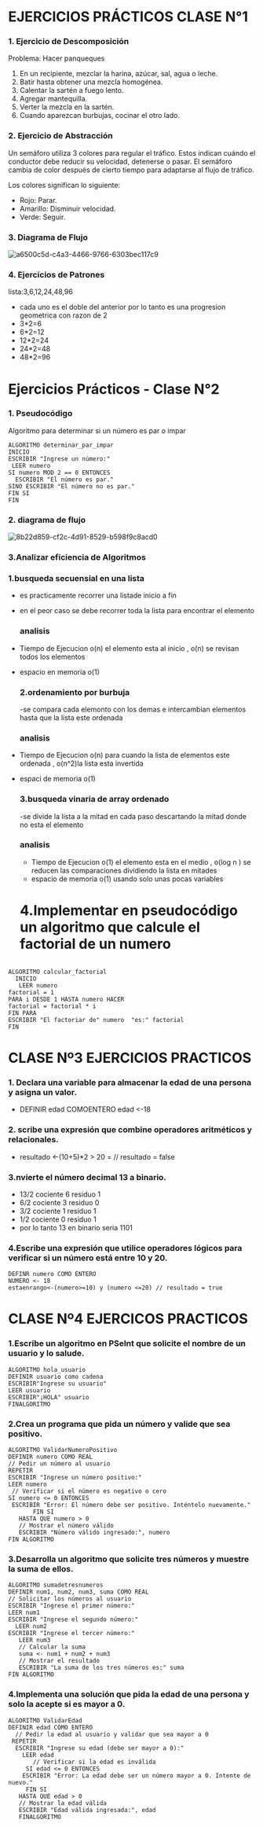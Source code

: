  # EJERCICIOS PRÁCTICOS CLASE N°1

### 1. Ejercicio de Descomposición

Problema: Hacer panqueques

1. En un recipiente, mezclar la harina, azúcar, sal, agua o leche.
2. Batir hasta obtener una mezcla homogénea.
3. Calentar la sartén a fuego lento.
4. Agregar mantequilla.
5. Verter la mezcla en la sartén.
6. Cuando aparezcan burbujas, cocinar el otro lado.


### 2. Ejercicio de Abstracción

Un semáforo utiliza 3 colores para regular el tráfico. Estos indican cuándo el conductor debe reducir su velocidad, detenerse o pasar. El semáforo cambia de color después de cierto tiempo para adaptarse al flujo de tráfico.

Los colores significan lo siguiente:

- Rojo: Parar.
- Amarillo: Disminuir velocidad.
- Verde: Seguir.


### 3. Diagrama de Flujo
![a6500c5d-c4a3-4466-9766-6303bec117c9](https://github.com/user-attachments/assets/027400f7-d19e-4b53-aae9-8514b617abe8)




### 4. Ejercicios de Patrones


lista:3,6,12,24,48,96


- cada uno es el doble del anterior por lo tanto es una progresion geometrica con razon de 2
- 3*2=6
- 6*2=12
- 12*2=24
- 24*2=48
- 48*2=96









# Ejercicios Prácticos - Clase N°2

### 1. Pseudocódigo

Algoritmo para determinar si un número es par o impar

```
ALGORITMO determinar_par_impar
INICIO
ESCRIBIR "Ingrese un número:"
 LEER numero
SI numero MOD 2 == 0 ENTONCES
  ESCRIBIR "El número es par."
SINO ESCRIBIR "El número no es par."
FIN SI
FIN
  ```
### 2. diagrama de flujo




![8b22d859-cf2c-4d91-8529-b598f9c8acd0](https://github.com/user-attachments/assets/a66c2a55-0185-4e64-a128-af1373bdab45)


### 3.Analizar eficiencia de Algoritmos

### 1.busqueda secuensial en una lista
- es practicamente recorrer una listade inicio a fin
- en el peor caso se debe  recorrer toda la lista para encontrar el elemento
  ### analisis

 
- Tiempo de Ejecucion o(n) el elemento esta al inicio , o(n) se revisan todos los elementos
- espacio en memoria o(1)

  ### 2.ordenamiento por burbuja
  -se compara cada elemonto con los demas e intercambian elementos hasta que la lista este ordenada 
  ### analisis

- Tiempo de Ejecucion o(n) para cuando la lista de elementos este ordenada , o(n^2)la lista esta invertida
- espaci de memoria  o(1)
    

  ### 3.busqueda vinaria de array ordenado
  -se divide la lista a la mitad en cada  paso descartando la mitad donde no esta el elemento
  ### analisis
  - Tiempo de Ejecucion o(1) el elemento esta en el medio , o(log n ) se reducen las comparaciones dividiendo la lista en mitades
  - espacio de memoria o(1) usando solo unas pocas variables




  # 4.Implementar en pseudocódigo un algoritmo que calcule el factorial de un numero
```
  
ALGORITMO calcular_factorial
  INICIO
   LEER numero
factorial = 1
PARA i DESDE 1 HASTA numero HACER
factorial = factorial * i
FIN PARA
ESCRIBIR "El factoriar de" numero  "es:" factorial
FIN
````
# CLASE Nº3 EJERCICIOS PRACTICOS 

### 1. Declara una variable para almacenar la edad de una persona y asigna un valor.

- DEFINIR edad COMOENTERO edad <-18

### 2. scribe una expresión que combine operadores aritméticos y relacionales.
- resultado <-(10+5)*2 > 20 = // resultado = false
### 3.nvierte el número decimal 13 a binario.
- 13/2 cociente 6 residuo 1 
- 6/2 cociente 3 residuo 0
- 3/2 cociente 1 residuo 1
- 1/2 cociente 0 residuo 1
- por lo tanto 13 en binario seria 1101
### 4.Escribe una expresión que utilice operadores lógicos para verificar si un número está entre 10 y 20.
````
DEFINR numero COMO ENTERO
NUMERO <- 18
estaenrango<-(numero>=10) y (numero <=20) // resultado = true 

`````
# CLASE Nº4  EJERCICOS PRACTICOS 
 ### 1.Escribe un algoritmo en PSeInt que solicite el nombre de un usuario y lo salude.
 ````
ALGORITMO hola_usuario
DEFINIR usuario como cadena
ESCRIBIR"Ingrese su usuario"
LEER usuario
ESCRIBIR"¡HOLA" usuario
FINALGORITMO
 ````
### 2.Crea un programa que pida un número y valide que sea positivo.

````
ALGORITMO ValidarNumeroPositivo  
DEFINIR numero COMO REAL  
// Pedir un número al usuario
REPETIR  
ESCRIBIR "Ingrese un número positivo:"  
LEER numero       
 // Verificar si el número es negativo o cero
SI numero <= 0 ENTONCES  
 ESCRIBIR "Error: El número debe ser positivo. Inténtelo nuevamente."  
       FIN SI  
   HASTA QUE numero > 0  
   // Mostrar el número válido
   ESCRIBIR "Número válido ingresado:", numero  
FIN ALGORITMO
````
### 3.Desarrolla un algoritmo que solicite tres números y muestre la suma de ellos.
````
ALGORITMO sumadetresnumeros  
DEFINIR num1, num2, num3, suma COMO REAL  
// Solicitar los números al usuario
ESCRIBIR "Ingrese el primer número:"  
LEER num1  
ESCRIBIR "Ingrese el segundo número:"  
  LEER num2  
ESCRIBIR "Ingrese el tercer número:"  
   LEER num3  
   // Calcular la suma
   suma <- num1 + num2 + num3  
   // Mostrar el resultado
   ESCRIBIR "La suma de los tres números es:" suma  
FIN ALGORITMO
````
### 4.Implementa una solución que pida la edad de una persona y solo la acepte si es mayor a 0.
````
ALGORITMO ValidarEdad  
DEFINIR edad COMO ENTERO  
  // Pedir la edad al usuario y validar que sea mayor a 0
 REPETIR  
  ESCRIBIR "Ingrese su edad (debe ser mayor a 0):"  
    LEER edad  
       // Verificar si la edad es inválida
     SI edad <= 0 ENTONCES  
    ESCRIBIR "Error: La edad debe ser un número mayor a 0. Intente de nuevo."  
     FIN SI  
   HASTA QUE edad > 0  
   // Mostrar la edad válida
   ESCRIBIR "Edad válida ingresada:", edad 
   FINALGORITMO
````
